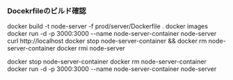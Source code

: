 

### Docekrfileのビルド確認
  docker build -t node-server -f prod/server/Dockerfile .
  docker images
  docker run -d -p 3000:3000 --name node-server-container node-server
  curl http://localhost
  docker stop node-server-container && docker rm node-server-container
  docker rmi node-server

docker stop node-server-container
docker rm node-server-container
docker run -d -p 3000:3000 --name node-server-container node-server